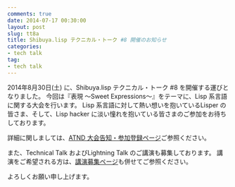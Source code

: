 ```yaml
---
comments: true
date: 2014-07-17 00:30:00
layout: post
slug: tt8a
title: Shibuya.lisp テクニカル・トーク #8 開催のお知らせ
categories:
- tech talk
tag:
- tech talk
---
```


2014年8月30日(土) に、Shibuya.lisp テクニカル・トーク #8 を開催する運びとなりました。
今回は『表現 ～Sweet Expressions～』をテーマに、Lisp 系言語に関する大会を行います。
Lisp 系言語に対して熱い想いを抱いているLisper の皆さま、そして、Lisp hacker に淡い憧れを抱いている皆さまのご参加をお待ちしております。

詳細に関しましては、<a href="http://atnd.org/events/53806">ATND 大会告知・参加登録ページ</a>ご参照ください。

また、Technical Talk およびLightning Talk のご講演も募集しております。
講演をご希望される方は、<a href="http://www.mo.cs.meiji.ac.jp/shibuyalisp/2014">講演募集ページ</a>も併せてご参照ください。

よろしくお願い申し上げます。
